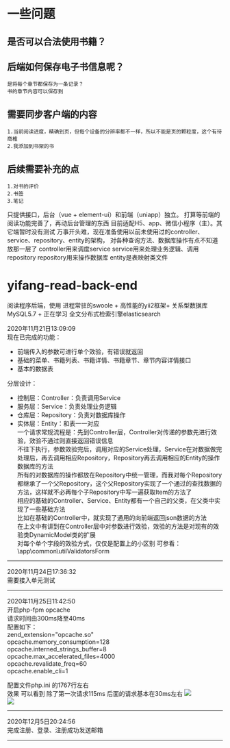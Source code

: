 # 一些问题

## 是否可以合法使用书籍？

## 后端如何保存电子书信息呢？
    是将每个章节都保存为一条记录？
    书的章节内容可以保存到

## 需要同步客户端的内容
    1.当前阅读进度，精确到页，但每个设备的分辨率都不一样，所以不能是页的颗粒度，这个有待商榷
    2.我添加到书架的书


## 后续需要补充的点
    1.对书的评价
    2.书签
    3.笔记

只提供接口，后台（vue + element-ui）和前端（uniapp）独立。
打算等前端的阅读功能完善了，再动后台管理的东西
目前适配H5、app、微信小程序（主）。其它端暂时没有测试
万事开头难，现在准备使用以前未使用过的controller、service、repository、entity的架构，
对各种查询方法、数据库操作有点不知道放那一层了
controller用来调度service
service用来处理业务逻辑、调用repository
repository用来操作数据库
entity是表映射类文件

# yifang-read-back-end
阅读程序后端，使用 进程常驻的swoole + 高性能的yii2框架+ 关系型数据库MySQL5.7 + 正在学习 全文分布式检索引擎elasticsearch

2020年11月21日13:09:09   
现在已完成的功能：
* 前端传入的参数可进行单个效验，有错误就返回
* 基础的菜单、书籍列表、书籍详情、书籍章节、章节内容详情接口
* 基本的数据表   

分层设计：
* 控制层：Controller：负责调用Service
* 服务层：Service：负责处理业务逻辑
* 仓库层：Repository：负责对数据库操作
* 实体层：Entity：和表一一对应   
一个请求常规流程是：先到Controller层，Controller对传递的参数先进行效验，效验不通过则直接返回错误信息   
不往下执行，参数效验完后，调用对应的Service处理，Service在对数据做完处理后，再去调用相应Repository，Repository再去调用相应的Entity的操作数据库的方法   
所有的对数据库的操作都放在Repository中统一管理，而我对每个Repository都继承了一个父Repository，这个父Repository实现了一个通过的查找数据的方法，这样就不必再每个子Repository中写一遍获取Item的方法了   
相应的基础的Controller、Service、Entity都有一个自己的父类，在父类中实现了一些基础方法   
比如在基础的Controller中，就实现了通用的向前端返回json数据的方法   
在上文中有讲到在Controller层中对参数进行效验，效验的方法是对现有的效验类DynamicModel类的扩展   
对每个单个字段的效验方式，仅仅是配置上的小区别 可参看：\app\common\utilValidatorsForm

***   
2020年11月24日17:36:32   
需要接入单元测试   
***
2020年11月25日11:42:50   
开启php-fpm opcache   
请求时间由300ms降至40ms   
配置如下：   
   zend_extension="opcache.so"   
   opcache.memory_consumption=128   
   opcache.interned_strings_buffer=8   
   opcache.max_accelerated_files=4000   
   opcache.revalidate_freq=60   
   opcache.enable_cli=1   

配置文件php.ini 的1767行左右  
效果   可以看到 除了第一次请求115ms  后面的请求基本在30ms左右
![](http://cdn.fologde.com/Image10.png)    
![](http://cdn.fologde.com/Image11.png)

***   
2020年12月5日20:24:56  
完成注册、登录、注册成功发送邮箱   
***   

